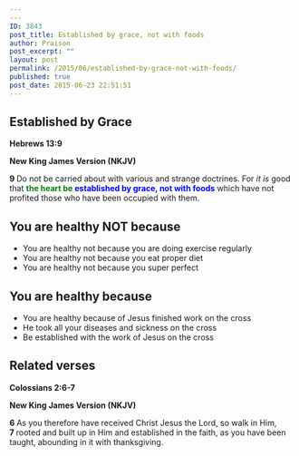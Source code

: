 ```yaml
---
---
ID: 3843
post_title: Established by grace, not with foods
author: Praison
post_excerpt: ""
layout: post
permalink: /2015/06/established-by-grace-not-with-foods/
published: true
post_date: 2015-06-23 22:51:51
---
```

<h2 class="p1">Established by Grace</h2>
<p class="p1"><strong><span class="s1">Hebrews 13:9</span></strong></p>
<p class="p1"><strong><span class="s2">New King James Version (NKJV)</span></strong></p>
<p class="p2"><span class="s3"><b>9 </b></span><span class="s2">Do not be carried about</span><span class="s2"> with various and strange doctrines. For <i>it is</i> good that <strong><span style="color: #0000ff;"><span style="color: #008000;">the heart be </span>established by grace, not with foods</span></strong> which have not profited those who have been occupied with them.</span></p>

<h2 class="p2">You are healthy NOT because</h2>
<ul>
	<li class="p2">You are healthy not because you are doing exercise regularly</li>
	<li class="p2">You are healthy not because you eat proper diet</li>
	<li class="p2">You are healthy not because you super perfect</li>
</ul>
<h2>You are healthy because</h2>
<ul>
	<li class="p2">You are healthy because of Jesus finished work on the cross</li>
	<li class="p2">He took all your diseases and sickness on the cross</li>
	<li class="p2">Be established with the work of Jesus on the cross</li>
</ul>
<h2>Related verses</h2>
<p class="p1"><strong><span class="s1">Colossians 2:6-7</span></strong></p>
<p class="p1"><strong><span class="s2">New King James Version (NKJV)</span></strong></p>
<p class="p2"><span class="s3"><b>6 </b></span><span class="s2">As you therefore have received Christ Jesus the Lord, so walk in Him, </span><span class="s3"><b>7 </b></span><span class="s2">rooted and built up in Him and established in the faith, as you have been taught, abounding in it</span><span class="s2"> with thanksgiving.</span></p>